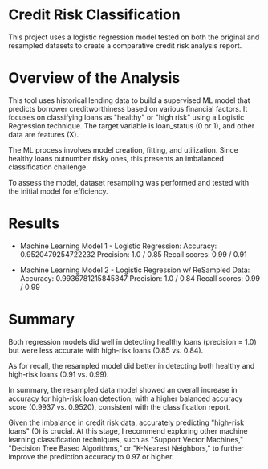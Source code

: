 # Credit Risk Classification

This project uses a logistic regression model tested on both the original and resampled datasets to create a comparative credit risk analysis report.

# Overview of the Analysis

This tool uses historical lending data to build a supervised ML model that predicts borrower creditworthiness based on various financial factors. It focuses on classifying loans as "healthy" or "high risk" using a Logistic Regression technique. The target variable is loan_status (0 or 1), and other data are features (X).

The ML process involves model creation, fitting, and utilization. Since healthy loans outnumber risky ones, this presents an imbalanced classification challenge.

To assess the model, dataset resampling was performed and tested with the initial model for efficiency.

# Results

- Machine Learning Model 1 - Logistic Regression:
    Accuracy: 0.9520479254722232
    Precision: 1.0 / 0.85
    Recall scores: 0.99 / 0.91

- Machine Learning Model 2 - Logistic Regression w/ ReSampled Data:
    Accuracy: 0.9936781215845847
    Precision: 1.0 / 0.84
    Recall scores: 0.99 / 0.99

# Summary
Both regression models did well in detecting healthy loans (precision = 1.0) but were less accurate with high-risk loans (0.85 vs. 0.84).

As for recall, the resampled model did better in detecting both healthy and high-risk loans (0.91 vs. 0.99).

In summary, the resampled data model showed an overall increase in accuracy for high-risk loan detection, with a higher balanced accuracy score (0.9937 vs. 0.9520), consistent with the classification report.

Given the imbalance in credit risk data, accurately predicting "high-risk loans" (0) is crucial. At this stage, I recommend exploring other machine learning classification techniques, such as "Support Vector Machines," "Decision Tree Based Algorithms," or "K-Nearest Neighbors," to further improve the prediction accuracy to 0.97 or higher.
